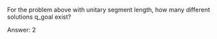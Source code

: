 For the problem above with unitary segment length, how many different solutions q_goal exist?

Answer: 2